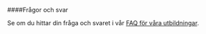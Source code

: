 ####Frågor och svar

Se om du hittar din fråga och svaret i vår [FAQ för våra utbildningar](utbildning/faq).
